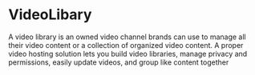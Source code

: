 # VideoLibary
A video library is an owned video channel brands can use to manage all their video content or a collection of organized video content. A proper video hosting solution lets you build video libraries, manage privacy and permissions, easily update videos, and group like content together
